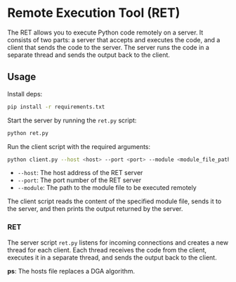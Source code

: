 # Remote Execution Tool (RET)

The RET allows you to execute Python code remotely on a server. It consists of two parts: a server that accepts and executes the code, and a client that sends the code to the server. The server runs the code in a separate thread and sends the output back to the client.

## Usage

Install deps:
```sh
pip install -r requirements.txt
```

Start the server by running the `ret.py` script:
```sh
python ret.py
```

Run the client script with the required arguments:
```sh
python client.py --host <host> --port <port> --module <module_file_path>
```
- `--host`: The host address of the RET server
- `--port`: The port number of the RET server
- `--module`: The path to the module file to be executed remotely

The client script reads the content of the specified module file, sends it to the server, and then prints the output returned by the server.

### RET

The server script `ret.py` listens for incoming connections and creates a new thread for each client. Each thread receives the code from the client, executes it in a separate thread, and sends the output back to the client.

**ps**: The hosts file replaces a DGA algorithm.

